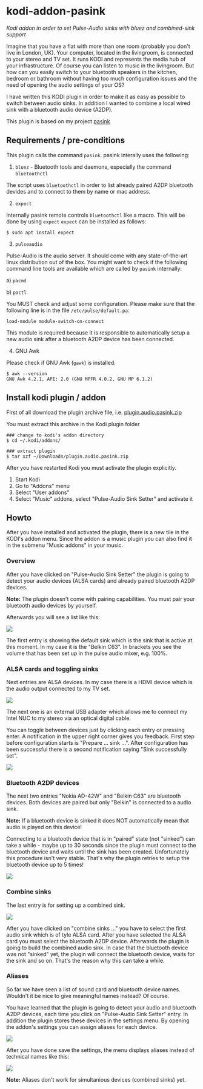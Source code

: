 # kodi-addon-pasink

_Kodi addon in order to set Pulse-Audio sinks with bluez and combined-sink support_

Imagine that you have a flat with more than one room (probably you don't live in London, UK). Your computer, located in the livingroom, is connected to your stereo and TV set. It runs KODI and represents the media hub of your infrastructure. Of course you can listen to music in the livingroom. But how can you easily switch to your bluetooth speakers in the kitchen, bedroom or bathroom without having too much configuration issues and the need of opening the audio settings of your OS?

I have written this KODI plugin in order to make it as easy as possible to switch between audio sinks. In addition I wanted to combine a local wired sink with a bluetooth audio device (A2DP).

This plugin is based on my project [pasink](https://github.com/Heckie75/pasink) 


## Requirements / pre-conditions


This plugin calls the command `pasink`. pasink interally uses the following:

1. `bluez` - Bluetooth tools and daemons, especially the command `bluetoothctl`

The script uses `bluetoothctl` in order to list already paired A2DP bluetooth devides and to connect to them by name or mac address. 

2. `expect`

Internally pasink remote controls `bluetoothctl` like a macro. This will be done by using `expect`
`expect` can be installed as follows:

```
$ sudo apt install expect
```

3. `pulseaudio`

Pulse-Audio is the audio server. It should come with any state-of-the-art linux distribution out of the box. You might want to check if the following command line tools are available which are called by `pasink` internally:

a) `pacmd`

b) `pactl`

You MUST check and adjust some configuration. Please make sure that the following line is in the file `/etc/pulse/default.pa`:

```
load-module module-switch-on-connect
```

This module is required because it is responsible to automatically setup a new audio sink after a bluetooth A2DP device has been connected.  


4. GNU Awk

Please check if GNU Awk (`gawk`) is installed.

```
$ awk --version
GNU Awk 4.2.1, API: 2.0 (GNU MPFR 4.0.2, GNU MP 6.1.2)
```

## Install kodi plugin / addon

First of all download the plugin archive file, i.e. [plugin.audio.pasink.zip](/plugin.audio.pasink.zip)

You must extract this archive in the Kodi plugin folder
```
### change to kodi's addon directory
$ cd ~/.kodi/addons/

### extract plugin
$ tar xzf ~/Downloads/plugin.audio.pasink.zip
```

After you have restarted Kodi you must activate the plugin explicitly. 
1. Start Kodi
2. Go to "Addons" menu
3. Select "User addons"
4. Select "Music" addons, select "Pulse-Audio Sink Setter" and activate it


## Howto

After you have installed and activated the plugin, there is a new tile in the KODI's addon menu. Since the addon is a music plugin you can also find it in the submenu "Music addons" in your music. 

### Overview

After you have clicked on "Pulse-Audio Sink Setter" the plugin is going to detect your audio devices (ALSA cards) and already paired bluetooth A2DP devices.

**Note:** The plugin doesn't come with pairing capabilities. You must pair your bluetooth audio devices by yourself. 

Afterwards you will see a list like this:

<img src="plugin.audio.pasink/resources/assets/screen_1_info.png?raw=true">

The first entry is showing the default sink which is the sink that is active at this moment. In my case it is the "Belkin C63". In brackets you see the volume that has been set up in the pulse audio mixer, e.g. 100%. 

### ALSA cards and toggling sinks

Next entries are ALSA devices. In my case there is a HDMI device which is the audio output connected to my TV set. 

<img src="plugin.audio.pasink/resources/assets/screen_2_hdmi.png?raw=true">

The next one is an external USB adapter which allows me to connect my Intel NUC to my stereo via an optical digital cable. 

You can toggle between devices just by clicking each entry or pressing enter. A notification in the upper right corner gives you feedback. First step before configuration starts is "Prepare ... sink ...". After configuration has been successful there is a second notification saying "Sink successfully set".

<img src="plugin.audio.pasink/resources/assets/screen_3_usb.png?raw=true">

### Bluetooth A2DP devices

The next two entries "Nokia AD-42W" and "Belkin C63" are bluetooth devices. Both devices are paired but only "Belkin" is connected to a audio sink. 

**Note:** If a bluetooth device is sinked it does NOT automatically mean that audio is played on this device! 

Connecting to a bluetooth device that is in "paired" state (not "sinked") can take a while - maybe up to 30 seconds since the plugin must connect to the bluetooth device and waits until the sink has been created. Unfortunately this procedure isn't very stable. That's why the plugin retries to setup the bluetooth device up to 5 times!

<img src="plugin.audio.pasink/resources/assets/screen_4_bluez.png?raw=true">

### Combine sinks

The last entry is for setting up a combined sink. 

<img src="plugin.audio.pasink/resources/assets/screen_5_combine.png?raw=true">

After you have clicked on "combine sinks ..." you have to select the first audio sink which is of tyle ALSA card. After you have selected the ALSA card you must select the bluetooth A2DP device. Afterwards the plugin is going to build the combined audio sink. In case that the bluetooth device was not "sinked" yet, the plugin will connect the bluetooth device, waits for the sink and so on. That's the reason why this can take a while. 


### Aliases

So far we have seen a list of sound card and bluetooth device names. Wouldn't it be nice to give meaningful names instead? Of course. 

You have learned that the plugin is going to detect your audio and bluetooth A2DP devices, each time you click on "Pulse-Audio Sink Setter" entry. In addition the plugin stores these devices in the settings menu. By opening the addon's settings you can assign aliases for each device. 

<img src="plugin.audio.pasink/resources/assets/screen_6_settings.png?raw=true">

After you have done save the settings, the menu displays aliases instead of technical names like this:

<img src="plugin.audio.pasink/resources/assets/screen_7_aliases.png?raw=true">

**Note:** Aliases don't work for simultanious devices (combined sinks) yet. 
